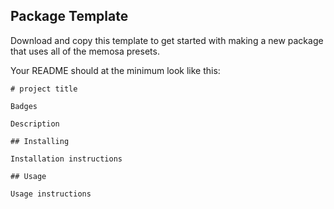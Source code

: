 Package Template
----------------

Download and copy this template to get started with making a new package
that uses all of the memosa presets.

Your README should at the minimum look like this:

```
# project title

Badges

Description

## Installing

Installation instructions

## Usage

Usage instructions
```
